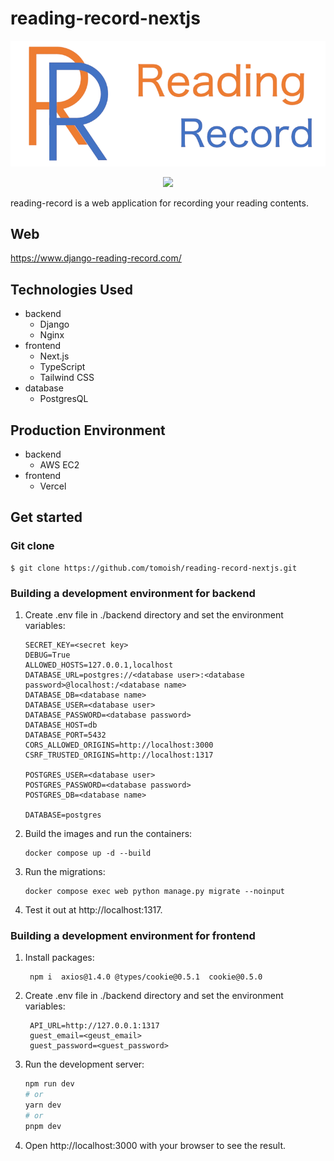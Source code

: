 # reading-record-nextjs

![reading-record logo](frontend/public/images/logo.png)

<!-- [![Technologies Used](https://skillicons.dev/icons?i=python,django,html,css,js,postgres,nginx,docker,aws)](https://skillicons.dev) -->

<p align="center">
  <a href="https://skillicons.dev">
    <img src="https://skillicons.dev/icons?i=python,django,next,ts,tailwind,postgres,nginx,docker,aws,vercel" />
  </a>
</p>

reading-record is a web application for recording your reading contents.

## Web
https://www.django-reading-record.com/

## Technologies Used
- backend
  - Django
  - Nginx
- frontend
  - Next.js
  - TypeScript
  - Tailwind CSS
- database
  - PostgresQL

## Production Environment
- backend
  - AWS EC2
- frontend
  - Vercel

## Get started
### Git clone
```
$ git clone https://github.com/tomoish/reading-record-nextjs.git
```

### Building a development environment for backend
1. Create .env file in ./backend directory and set the environment variables:
    ```
    SECRET_KEY=<secret key>
    DEBUG=True
    ALLOWED_HOSTS=127.0.0.1,localhost
    DATABASE_URL=postgres://<database user>:<database password>@localhost:/<database name>
    DATABASE_DB=<database name>
    DATABASE_USER=<database user>
    DATABASE_PASSWORD=<database password>
    DATABASE_HOST=db
    DATABASE_PORT=5432
    CORS_ALLOWED_ORIGINS=http://localhost:3000
    CSRF_TRUSTED_ORIGINS=http://localhost:1317
    
    POSTGRES_USER=<database user>
    POSTGRES_PASSWORD=<database password>
    POSTGRES_DB=<database name>

    DATABASE=postgres
    ```
2. Build the images and run the containers:
   ```
   docker compose up -d --build
   ```
3. Run the migrations:
   ```
   docker compose exec web python manage.py migrate --noinput
   ```
4. Test it out at http://localhost:1317.

### Building a development environment for frontend
1. Install packages:
   ```
    npm i  axios@1.4.0 @types/cookie@0.5.1  cookie@0.5.0 
   ```
2. Create .env file in ./backend directory and set the environment variables:
   ```
    API_URL=http://127.0.0.1:1317
    guest_email=<geust_email>
    guest_password=<guest_password>
   ```
3. Run the development server:

    ```bash
    npm run dev
    # or
    yarn dev
    # or
    pnpm dev
    ```

4. Open http://localhost:3000 with your browser to see the result.
